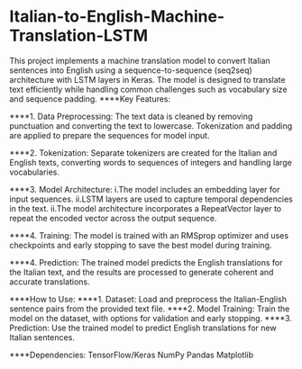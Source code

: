 # Italian-to-English-Machine-Translation-LSTM

This project implements a machine translation model to convert Italian sentences into English using a sequence-to-sequence (seq2seq) architecture with LSTM layers in Keras. The model is designed to translate text efficiently while handling common challenges such as vocabulary size and sequence padding.
****Key Features:

  ****1. Data Preprocessing: The text data is cleaned by removing punctuation and converting the text to lowercase. Tokenization and padding are applied to prepare the sequences for model input.

  ****2. Tokenization: Separate tokenizers are created for the Italian and English texts, converting words to sequences of integers and handling large vocabularies.

  ****3. Model Architecture:
        i.The model includes an embedding layer for input sequences.
        ii.LSTM layers are used to capture temporal dependencies in the text.
        ii.The model architecture incorporates a RepeatVector layer to repeat the encoded vector across the output sequence.
        
  ****4. Training: The model is trained with an RMSprop optimizer and uses checkpoints and early stopping to save the best model during training.
  
  ****4. Prediction: The trained model predicts the English translations for the Italian text, and the results are processed to generate coherent and accurate translations.

****How to Use:
  ****1. Dataset: Load and preprocess the Italian-English sentence pairs from the provided text file.
  ****2. Model Training: Train the model on the dataset, with options for validation and early stopping.
  ****3. Prediction: Use the trained model to predict English translations for new Italian sentences.

****Dependencies:
    TensorFlow/Keras
    NumPy
    Pandas
    Matplotlib
